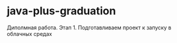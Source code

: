 # java-plus-graduation

Диполмная работа. Этап 1. Подготавливаем проект к запуску в облачных средах
